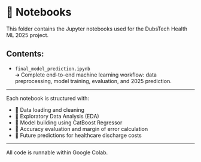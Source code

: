 # 📓 Notebooks

This folder contains the Jupyter notebooks used for the DubsTech Health ML 2025 project.

## Contents:
- `final_model_prediction.ipynb`  
  ➔ Complete end-to-end machine learning workflow: data preprocessing, model training, evaluation, and 2025 prediction.

---

Each notebook is structured with:
- 🔹 Data loading and cleaning
- 🔹 Exploratory Data Analysis (EDA)
- 🔹 Model building using CatBoost Regressor
- 🔹 Accuracy evaluation and margin of error calculation
- 🔹 Future predictions for healthcare discharge costs

---

All code is runnable within Google Colab.
